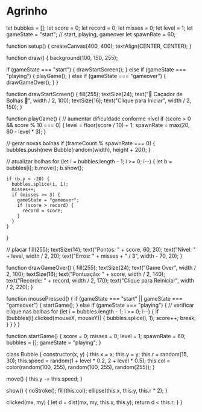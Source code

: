 # Agrinho
let bubbles = [];
let score = 0;
let record = 0;
let misses = 0;
let level = 1;
let gameState = "start"; // start, playing, gameover
let spawnRate = 60;

function setup() {
  createCanvas(400, 400);
  textAlign(CENTER, CENTER);
}

function draw() {
  background(100, 150, 255);

  if (gameState === "start") {
    drawStartScreen();
  } else if (gameState === "playing") {
    playGame();
  } else if (gameState === "gameover") {
    drawGameOver();
  }
}

function drawStartScreen() {
  fill(255);
  textSize(24);
  text("🎈 Caçador de Bolhas 🎈", width / 2, 100);
  textSize(16);
  text("Clique para Iniciar", width / 2, 150);
}

function playGame() {
  // aumentar dificuldade conforme nível
  if (score > 0 && score % 10 === 0) {
    level = floor(score / 10) + 1;
    spawnRate = max(20, 60 - level * 3);
  }

  // gerar novas bolhas
  if (frameCount % spawnRate === 0) {
    bubbles.push(new Bubble(random(width), height + 20));
  }

  // atualizar bolhas
  for (let i = bubbles.length - 1; i >= 0; i--) {
    let b = bubbles[i];
    b.move();
    b.show();

    if (b.y < -20) {
      bubbles.splice(i, 1);
      misses++;
      if (misses >= 3) {
        gameState = "gameover";
        if (score > record) {
          record = score;
        }
      }
    }
  }

  // placar
  fill(255);
  textSize(14);
  text("Pontos: " + score, 60, 20);
  text("Nível: " + level, width / 2, 20);
  text("Erros: " + misses + " / 3", width - 70, 20);
}

function drawGameOver() {
  fill(255);
  textSize(24);
  text("Game Over", width / 2, 100);
  textSize(16);
  text("Pontuação: " + score, width / 2, 140);
  text("Recorde: " + record, width / 2, 170);
  text("Clique para Reiniciar", width / 2, 220);
}

function mousePressed() {
  if (gameState === "start" || gameState === "gameover") {
    startGame();
  } else if (gameState === "playing") {
    // verificar clique nas bolhas
    for (let i = bubbles.length - 1; i >= 0; i--) {
      if (bubbles[i].clicked(mouseX, mouseY)) {
        bubbles.splice(i, 1);
        score++;
        break;
      }
    }
  }
}

function startGame() {
  score = 0;
  misses = 0;
  level = 1;
  spawnRate = 60;
  bubbles = [];
  gameState = "playing";
}

class Bubble {
  constructor(x, y) {
    this.x = x;
    this.y = y;
    this.r = random(15, 30);
    this.speed = random(1 + level * 0.2, 2 + level * 0.5);
    this.col = color(random(100, 255), random(100, 255), random(255));
  }

  move() {
    this.y -= this.speed;
  }

  show() {
    noStroke();
    fill(this.col);
    ellipse(this.x, this.y, this.r * 2);
  }

  clicked(mx, my) {
    let d = dist(mx, my, this.x, this.y);
    return d < this.r;
  }
}
